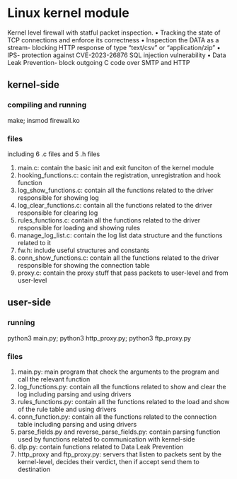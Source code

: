 # Linux kernel module
Kernel level firewall with statful packet inspection.
•	Tracking the state of TCP connections and enforce its correctness
•	Inspection the DATA as a stream- blocking HTTP response of type “text/csv” or “application/zip”
•	IPS- protection against CVE-2023-26876 SQL injection vulnerability
•	Data Leak Prevention- block outgoing C code over SMTP and HTTP
## kernel-side
### compiling and running
make; insmod firewall.ko
### files
including 6 .c files and 5 .h files
1. main.c: contain the basic init and exit funciton of the kernel module
2. hooking_functions.c: contain the registration, unregistration and hook function
3. log_show_functions.c: contain all the functions related to the driver responsible for showing log
4. log_clear_functions.c: contain all the functions related to the driver responsible for clearing log
5. rules_functions.c: contain all the functions related to the driver responsible for loading and showing rules
6. manage_log_list.c: contain the log list data structure and the functions related to it
7. fw.h: include useful structures and constants
8. conn_show_functions.c: contain all the functions related to the driver responsible for showing the connection table
9. proxy.c: contain the proxy stuff that pass packets to user-level and from user-level
## user-side
### running
python3 main.py;
python3 http_proxy.py;
python3 ftp_proxy.py
### files
1. main.py: main program that check the arguments to the program and call the relevant function
2. log_functions.py: contain all the functions related to show and clear the log including parsing and using drivers
3. rules_functions.py: contain all the functions related to the load and show of the rule table and using drivers
4. conn_function.py: contain all the functions related to the connection table including parsing and using drivers
5. parse_fields.py and reverse_parse_fields.py: contain parsing function used by functions related to communication with kernel-side
6. dlp.py: contain functions related to Data Leak Prevention
7. http_proxy and ftp_proxy.py: servers that listen to packets sent by the kernel-level, decides their verdict, then if accept send them to destination
